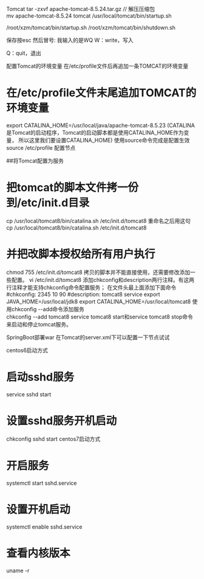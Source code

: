 
Tomcat
tar -zxvf apache-tomcat-8.5.24.tar.gz // 解压压缩包  
 mv apache-tomcat-8.5.24 tomcat
  /usr/local/tomcat/bin/startup.sh
  
  /root/xzm/tomcat/bin/startup.sh
  /root/xzm/tomcat/bin/shutdown.sh 
  
 保存按esc 然后冒号:
我输入的是WQ
W：write，写入

Q：quit，退出  


配置Tomcat的环境变量
在/etc/profile文件后再追加一条TOMCAT的环境变量
# 在/etc/profile文件末尾追加TOMCAT的环境变量
export CATALINA_HOME=/usr/local/java/apache-tomcat-8.5.23
(CATALINA是Tomcat的启动程序，Tomcat的启动脚本都是使用CATALINA_HOME作为变量，
所以这里我们要设置CATALINA_HOME)
使用source命令完成是配置生效
source /etc/profile
	配置节点
	  <Context path="" docBase="/xzm/tomcat/web/index.html"  reloadable="true" />

##将Tomcat配置为服务  

# 把tomcat的脚本文件拷一份到/etc/init.d目录
cp /usr/local/tomcat8/bin/catalina.sh /etc/init.d/tomcat8
重命名之后用这句
cp /usr/local/tomcat8/bin/catalina.sh /etc/init.d/tomcat8
# 并把改脚本授权给所有用户执行
chmod 755 /etc/init.d/tomcat8
拷贝的脚本并不能直接使用，还需要修改添加一些配置。
vi /etc/init.d/tomcat8
添加chkconfig和description两行注释。有这两行注释才能支持chkconfig命令配置服务；
在文件头最上面添加下面命令
#chkconfig: 2345 10 90
#description: tomcat8 service
export JAVA_HOME=/usr/local/jdk8
export CATALINA_HOME=/usr/local/tomcat8
使用chkconfig --add命令添加服务	  
chkconfig --add tomcat8
service tomcat8 start和service tomcat8 stop命令来启动和停止tomcat服务。


SpringBoot部署war 
在Tomcat的server.xml下可以配置一下节点试试
<Context docBase="deom" path="" reloadable="false" source="org.eclipse.jst.jee.server:项目名"/>

centos6启动方式
# 启动sshd服务
service sshd start
# 设置sshd服务开机启动
chkconfig sshd start
centos7启动方式
# 开启服务
systemctl start sshd.service
# 设置开机启动
systemctl enable sshd.service

# 查看内核版本
uname -r 